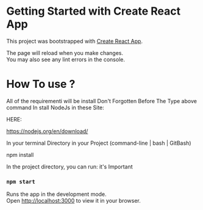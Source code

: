 # Getting Started with Create React App

This project was bootstrapped with [Create React App](https://github.com/facebook/create-react-app).







The page will reload when you make changes.\
You may also see any lint errors in the console.

# How To use ?

All of the requirementi will be install Don't Forgotten Before The Type above command In stall NodeJs in these Site:


HERE:

https://nodejs.org/en/download/



In your terminal Directory in your Project (command-line | bash | GitBash)


npm install


In the project directory, you can run: it's Important 


### `npm start`


Runs the app in the development mode.\
Open [http://localhost:3000](http://localhost:3000) to view it in your browser.



